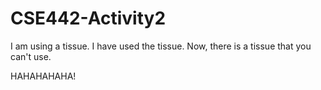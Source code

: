 # CSE442-Activity2

I am using a tissue.
I have used the tissue.
Now, there is a tissue that you can't use.

HAHAHAHAHA!

